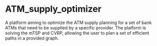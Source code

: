 # ATM_supply_optimizer
A platform aiming to optimize the ATM supply planning for a set of bank ATMs that need to be supplied by a specific provider. The platform is solving the mTSP and CVRP, allowing the user to plan a set of efficient paths in a provided graph.
